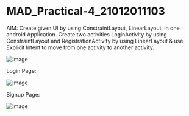 # MAD_Practical-4_21012011103

AIM: Create given UI by using ConstraintLayout, LinearLayout, in one android Application.
Create two activities LoginActivity by using ConstraintLayout and RegistrationActivity by using LinearLayout & use Explicit Intent to move from one activity to another activity.

![image](https://github.com/Rohan3429/MAD_Practical-4_21012011103/assets/98172369/eba7cc81-c0f3-497f-bb84-f646f0e29507)

Login Page:

![image](https://github.com/Rohan3429/MAD_Practical-4_21012011103/assets/98172369/ebe6d8ec-3b94-43f3-8c0a-1c7aded3c863)

Signup Page:

![image](https://github.com/Rohan3429/MAD_Practical-4_21012011103/assets/98172369/7cf46dad-ba5b-4e12-8f0d-ffbe9c31b4c4)

